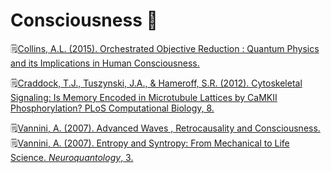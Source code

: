 # Consciousness 🧠
🗒️[Collins, A.L. (2015). Orchestrated Objective Reduction : Quantum Physics and its Implications in Human Consciousness.](https://www.wm.edu/as/physics/documents/seniorstheses/class2015theses/Collins_Amanda.pdf)  

🗒️[Craddock, T.J., Tuszynski, J.A., & Hameroff, S.R. (2012). Cytoskeletal Signaling: Is Memory Encoded in Microtubule Lattices by CaMKII Phosphorylation? PLoS Computational Biology, 8.](https://pdfs.semanticscholar.org/8461/661058d0355a12eb6aafd497a393b0f6ee3e.pdf)

🗒️[Vannini, A. (2007). Advanced Waves , Retrocausality and Consciousness.](http://www.hessdalen.org/sse/program/Antonella.pdf)  
🗒️[Vannini, A. (2007). Entropy and Syntropy: From Mechanical to Life Science. *Neuroquantology*, 3.](https://neuroquantology.com/data-cms/articles/20191022032931pm64.pdf)  
